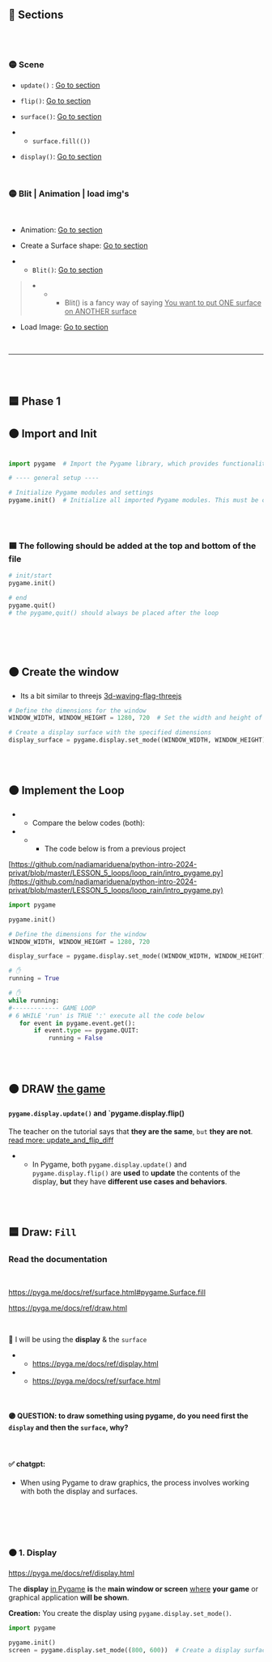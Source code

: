 
## 🧶 Sections

<br>
<br>

### 🟡 Scene

- `update()` : [Go to section](#update_)

-  `flip()`: [Go to section](#flip_)


-  `surface()`: [Go to section](#surface_)

- -  `surface.fill(())`

-   `display()`: [Go to section](#display_)

<br>

### 🟡 Blit | Animation | load img's

<br>

- Animation:  [Go to section](#anim1_)

- Create a Surface shape: [Go to section](#anotherSurface_)


- - `Blit()`: [Go to section](#blit_)

> - - - Blit() is a fancy way of saying <u>You want to put ONE surface on ANOTHER surface</u>



- Load Image: [Go to section](#load_img_)



<br>

---


<br>
<br>


## 🟦 Phase 1


## 🟠 Import and Init

```python

import pygame  # Import the Pygame library, which provides functionalities for game development and multimedia applications.

# ---- general setup ----

# Initialize Pygame modules and settings
pygame.init()  # Initialize all imported Pygame modules. This must be called before using other Pygame functions.
```
<br>
<br>

### 🟦 The following should be added at the top and bottom of the file

```python
# init/start
pygame.init()

# end
pygame.quit()
# the pygame,quit() should always be placed after the loop
```

<br>
<br>
<br>

## 🟠 Create the window

- Its a bit similar to threejs [3d-waving-flag-threejs](https://github.com/nadiamariduena/3d-waving-flag-threejs)


```python
# Define the dimensions for the window
WINDOW_WIDTH, WINDOW_HEIGHT = 1280, 720  # Set the width and height of the window. These values define the resolution of the display surface.

# Create a display surface with the specified dimensions
display_surface = pygame.display.set_mode((WINDOW_WIDTH, WINDOW_HEIGHT))  # Create a window or screen for display with the specified width and height. This surface is where you'll draw your game graphics and handle user interactions.
```

<br>
<br>

## 🟠 Implement the Loop

- -  Compare the below codes (both):

- - - The code below is from a previous project

[https://github.com/nadiamariduena/python-intro-2024-privat/blob/master/LESSON_5_loops/loop_rain/intro_pygame.py](https://github.com/nadiamariduena/python-intro-2024-privat/blob/master/LESSON_5_loops/loop_rain/intro_pygame.py)


```python
import pygame

pygame.init()

# Define the dimensions for the window
WINDOW_WIDTH, WINDOW_HEIGHT = 1280, 720

display_surface = pygame.display.set_mode((WINDOW_WIDTH, WINDOW_HEIGHT))

# ✋
running = True

# ✋
while running:
#------------- GAME LOOP
# 6 WHILE 'run' is TRUE ':' execute all the code below
   for event in pygame.event.get():
       if event.type == pygame.QUIT:
           running = False

```

<br>
<br>


## 🟠 DRAW <u>the game</u>

#### `pygame.display.update()` and `pygame.display.flip()

 The teacher on the tutorial says that **they are the same**, `but` **they are not**. [read more: update_and_flip_diff](../update_and_flip_diff_.md)

- - In Pygame, both `pygame.display.update()` and `pygame.display.flip()` are **used** to **update** the contents of the display, **but** they have **different use cases and behaviors**.

<br>
<br>


## 🟦 Draw: `Fill`



### Read the documentation

<br>

 https://pyga.me/docs/ref/surface.html#pygame.Surface.fill

 https://pyga.me/docs/ref/draw.html


<br>

🔶 I will be using the **display** & the `surface`

- - https://pyga.me/docs/ref/display.html

- - https://pyga.me/docs/ref/surface.html



<br>

#### 🟣 QUESTION:  to draw something using pygame, do you need first the `display` and then the `surface`, why?

<br>

#### ✅ chatgpt:

-  When using Pygame to draw graphics, the process involves working with both the display and surfaces.

<br><br>

  <a name="display_"></a>

<br>


### 🟠 1. Display

https://pyga.me/docs/ref/display.html

The **display** <u>in Pygame</u>  **is** the **main window or screen** <u>where</u>  **your game** or graphical application **will be shown**.


**Creation:** You create the display using `pygame.display.set_mode()`.


```python
import pygame

pygame.init()
screen = pygame.display.set_mode((800, 600))  # Create a display surface with size 800x600
```
